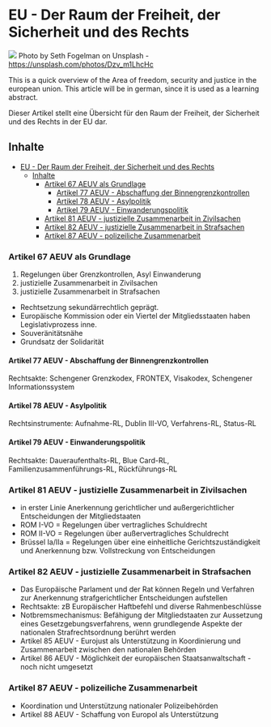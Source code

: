 # EU - Der Raum der Freiheit, der Sicherheit und des Rechts

[<img src="https://images.unsplash.com/photo-1500078974918-738828bc0422?auto=format&fit=crop&w=2689&q=80">](
https://unsplash.com/photos/Dzv_m1LhcHc)
Photo by Seth Fogelman on Unsplash - https://unsplash.com/photos/Dzv_m1LhcHc

This is a quick overview of the Area of freedom, security and justice in the european union. This article will be in german, since it is used as a learning abstract. 

Dieser Artikel stellt eine Übersicht für den Raum der Freiheit, der Sicherheit und des Rechts in der EU dar.

## Inhalte

<!-- TOC -->

- [EU - Der Raum der Freiheit, der Sicherheit und des Rechts](#eu---der-raum-der-freiheit-der-sicherheit-und-des-rechts)
  - [Inhalte](#inhalte)
    - [Artikel 67 AEUV als Grundlage](#artikel-67-aeuv-als-grundlage)
      - [Artikel 77 AEUV - Abschaffung der Binnengrenzkontrollen](#artikel-77-aeuv---abschaffung-der-binnengrenzkontrollen)
      - [Artikel 78 AEUV - Asylpolitik](#artikel-78-aeuv---asylpolitik)
      - [Artikel 79 AEUV - Einwanderungspolitik](#artikel-79-aeuv---einwanderungspolitik)
    - [Artikel 81 AEUV - justizielle Zusammenarbeit in Zivilsachen](#artikel-81-aeuv---justizielle-zusammenarbeit-in-zivilsachen)
    - [Artikel 82 AEUV - justizielle Zusammenarbeit in Strafsachen](#artikel-82-aeuv---justizielle-zusammenarbeit-in-strafsachen)
    - [Artikel 87 AEUV - polizeiliche Zusammenarbeit](#artikel-87-aeuv---polizeiliche-zusammenarbeit)

<!-- /TOC -->


### Artikel 67 AEUV als Grundlage 

1. Regelungen über Grenzkontrollen, Asyl Einwanderung
1. justizielle Zusammenarbeit in Zivilsachen
1. justizielle Zusammenarbeit in Strafsachen

- Rechtsetzung sekundärrechtlich geprägt.
- Europäische Kommission oder ein Viertel der Mitgliedsstaaten haben Legislativprozess inne.
- Souveränitätsnähe
- Grundsatz der Solidarität

#### Artikel 77 AEUV - Abschaffung der Binnengrenzkontrollen

Rechtsakte: Schengener Grenzkodex, FRONTEX, Visakodex, Schengener Informationssystem

#### Artikel 78 AEUV - Asylpolitik 

Rechtsinstrumente: Aufnahme-RL, Dublin III-VO, Verfahrens-RL, Status-RL

#### Artikel 79 AEUV - Einwanderungspolitik

Rechtsakte: Daueraufenthalts-RL, Blue Card-RL, Familienzusammenführungs-RL, Rückführungs-RL

### Artikel 81 AEUV - justizielle Zusammenarbeit in Zivilsachen

- in erster Linie Anerkennung gerichtlicher und außergerichtlicher Entscheidungen der Mitgliedstaaten
- ROM I-VO = Regelungen über vertragliches Schuldrecht
- ROM II-VO = Regelungen über außervertragliches Schuldrecht
- Brüssel Ia/IIa = Regelungen über eine einheitliche Gerichtszuständigkeit und Anerkennung bzw. Vollstreckung von Entscheidungen

### Artikel 82 AEUV - justizielle Zusammenarbeit in Strafsachen
 
- Das  Europäische Parlament und der Rat können Regeln und Verfahren zur Anerkennung strafgerichtlicher Entscheidungen aufstellen
- Rechtsakte: zB Europäischer Haftbefehl und diverse Rahmenbeschlüsse
- Notbremsmechanismus: Befähigung der Mitgliedstaaten zur Aussetzung eines Gesetzgebungsverfahrens, wenn grundlegende Aspekte der nationalen Strafrechtsordnung berührt werden
- Artikel 85 AEUV - Eurojust als Unterstützung in Koordinierung und Zusammenarbeit zwischen den nationalen Behörden
- Artikel 86 AEUV - Möglichkeit der europäischen Staatsanwaltschaft - noch nicht umgesetzt

### Artikel 87 AEUV - polizeiliche Zusammenarbeit

- Koordination und Unterstützung nationaler Polizeibehörden
- Artikel 88 AEUV - Schaffung von Europol als Unterstützung
